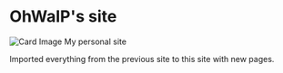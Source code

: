 # OhWalP's site

![Card Image](https://ohwalp.github.io/assets/images/card.jpg)
My personal site

Imported everything from the previous site to this site with new pages.




